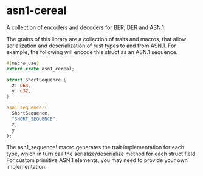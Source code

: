 # asn1-cereal
A collection of encoders and decoders for BER, DER and ASN.1.

The grains of this library are a collection of traits and macros, that
allow serialization and deserialization of rust types to and from ASN.1.
For example, the following will encode this struct as an ASN.1 sequence.

```rust
#[macro_use]
extern crate asn1_cereal;

struct ShortSequence {
  z: u64,
  y: u32,
}

asn1_sequence!(
  ShortSequence,
  "SHORT_SEQUENCE",
  z,
  y
);
```

The asn1\_sequence! macro generates the trait implementation for each type,
which in turn call the serialize/deserialize method for each struct
field. For custom primitive ASN.1 elements, you may need to provide
your own implementation.
